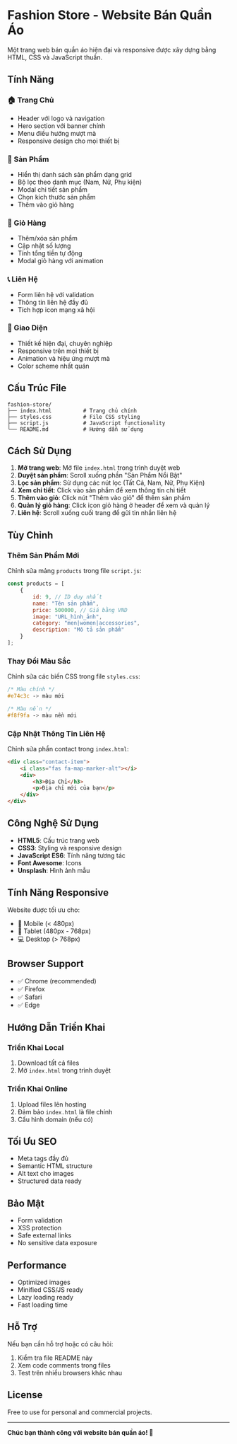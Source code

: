 # Fashion Store - Website Bán Quần Áo

Một trang web bán quần áo hiện đại và responsive được xây dựng bằng HTML, CSS và JavaScript thuần.

## Tính Năng

### 🏠 Trang Chủ
- Header với logo và navigation
- Hero section với banner chính
- Menu điều hướng mượt mà
- Responsive design cho mọi thiết bị

### 👕 Sản Phẩm
- Hiển thị danh sách sản phẩm dạng grid
- Bộ lọc theo danh mục (Nam, Nữ, Phụ kiện)
- Modal chi tiết sản phẩm
- Chọn kích thước sản phẩm
- Thêm vào giỏ hàng

### 🛒 Giỏ Hàng
- Thêm/xóa sản phẩm
- Cập nhật số lượng
- Tính tổng tiền tự động
- Modal giỏ hàng với animation

### 📞 Liên Hệ
- Form liên hệ với validation
- Thông tin liên hệ đầy đủ
- Tích hợp icon mạng xã hội

### 🎨 Giao Diện
- Thiết kế hiện đại, chuyên nghiệp
- Responsive trên mọi thiết bị
- Animation và hiệu ứng mượt mà
- Color scheme nhất quán

## Cấu Trúc File

```
fashion-store/
├── index.html          # Trang chủ chính
├── styles.css          # File CSS styling
├── script.js           # JavaScript functionality
└── README.md           # Hướng dẫn sử dụng
```

## Cách Sử Dụng

1. **Mở trang web**: Mở file `index.html` trong trình duyệt web
2. **Duyệt sản phẩm**: Scroll xuống phần "Sản Phẩm Nổi Bật"
3. **Lọc sản phẩm**: Sử dụng các nút lọc (Tất Cả, Nam, Nữ, Phụ Kiện)
4. **Xem chi tiết**: Click vào sản phẩm để xem thông tin chi tiết
5. **Thêm vào giỏ**: Click nút "Thêm vào giỏ" để thêm sản phẩm
6. **Quản lý giỏ hàng**: Click icon giỏ hàng ở header để xem và quản lý
7. **Liên hệ**: Scroll xuống cuối trang để gửi tin nhắn liên hệ

## Tùy Chỉnh

### Thêm Sản Phẩm Mới
Chỉnh sửa mảng `products` trong file `script.js`:

```javascript
const products = [
    {
        id: 9, // ID duy nhất
        name: "Tên sản phẩm",
        price: 500000, // Giá bằng VND
        image: "URL_hình_ảnh",
        category: "men|women|accessories",
        description: "Mô tả sản phẩm"
    }
];
```

### Thay Đổi Màu Sắc
Chỉnh sửa các biến CSS trong file `styles.css`:

```css
/* Màu chính */
#e74c3c -> màu mới

/* Màu nền */
#f8f9fa -> màu nền mới
```

### Cập Nhật Thông Tin Liên Hệ
Chỉnh sửa phần contact trong `index.html`:

```html
<div class="contact-item">
    <i class="fas fa-map-marker-alt"></i>
    <div>
        <h3>Địa Chỉ</h3>
        <p>Địa chỉ mới của bạn</p>
    </div>
</div>
```

## Công Nghệ Sử Dụng

- **HTML5**: Cấu trúc trang web
- **CSS3**: Styling và responsive design
- **JavaScript ES6**: Tính năng tương tác
- **Font Awesome**: Icons
- **Unsplash**: Hình ảnh mẫu

## Tính Năng Responsive

Website được tối ưu cho:
- 📱 Mobile (< 480px)
- 📱 Tablet (480px - 768px)
- 💻 Desktop (> 768px)

## Browser Support

- ✅ Chrome (recommended)
- ✅ Firefox
- ✅ Safari
- ✅ Edge

## Hướng Dẫn Triển Khai

### Triển Khai Local
1. Download tất cả files
2. Mở `index.html` trong trình duyệt

### Triển Khai Online
1. Upload files lên hosting
2. Đảm bảo `index.html` là file chính
3. Cấu hình domain (nếu có)

## Tối Ưu SEO

- Meta tags đầy đủ
- Semantic HTML structure
- Alt text cho images
- Structured data ready

## Bảo Mật

- Form validation
- XSS protection
- Safe external links
- No sensitive data exposure

## Performance

- Optimized images
- Minified CSS/JS ready
- Lazy loading ready
- Fast loading time

## Hỗ Trợ

Nếu bạn cần hỗ trợ hoặc có câu hỏi:
1. Kiểm tra file README này
2. Xem code comments trong files
3. Test trên nhiều browsers khác nhau

## License

Free to use for personal and commercial projects.

---

**Chúc bạn thành công với website bán quần áo! 🎉**
